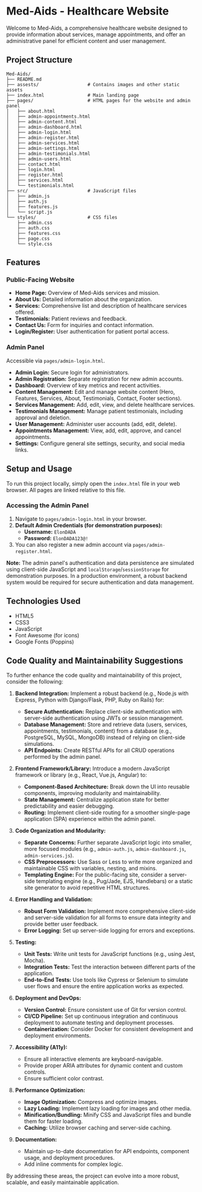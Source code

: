 # Med-Aids - Healthcare Website

Welcome to Med-Aids, a comprehensive healthcare website designed to provide information about services, manage appointments, and offer an administrative panel for efficient content and user management.

## Project Structure

```
Med-Aids/
├── README.md
├── assests/                  # Contains images and other static assets
├── index.html                # Main landing page
├── pages/                    # HTML pages for the website and admin panel
│   ├── about.html
│   ├── admin-appointments.html
│   ├── admin-content.html
│   ├── admin-dashboard.html
│   ├── admin-login.html
│   ├── admin-register.html
│   ├── admin-services.html
│   ├── admin-settings.html
│   ├── admin-testimonials.html
│   ├── admin-users.html
│   ├── contact.html
│   ├── login.html
│   ├── register.html
│   ├── services.html
│   └── testimonials.html
├── src/                      # JavaScript files
│   ├── admin.js
│   ├── auth.js
│   ├── features.js
│   └── script.js
└── styles/                   # CSS files
    ├── admin.css
    ├── auth.css
    ├── features.css
    ├── page.css
    └── style.css
```

## Features

### Public-Facing Website
- **Home Page:** Overview of Med-Aids services and mission.
- **About Us:** Detailed information about the organization.
- **Services:** Comprehensive list and description of healthcare services offered.
- **Testimonials:** Patient reviews and feedback.
- **Contact Us:** Form for inquiries and contact information.
- **Login/Register:** User authentication for patient portal access.

### Admin Panel
Accessible via `pages/admin-login.html`.
- **Admin Login:** Secure login for administrators.
- **Admin Registration:** Separate registration for new admin accounts.
- **Dashboard:** Overview of key metrics and recent activities.
- **Content Management:** Edit and manage website content (Hero, Features, Services, About, Testimonials, Contact, Footer sections).
- **Services Management:** Add, edit, view, and delete healthcare services.
- **Testimonials Management:** Manage patient testimonials, including approval and deletion.
- **User Management:** Administer user accounts (add, edit, delete).
- **Appointments Management:** View, add, edit, approve, and cancel appointments.
- **Settings:** Configure general site settings, security, and social media links.

## Setup and Usage

To run this project locally, simply open the `index.html` file in your web browser. All pages are linked relative to this file.

### Accessing the Admin Panel
1. Navigate to `pages/admin-login.html` in your browser.
2. **Default Admin Credentials (for demonstration purposes):**
   - **Username:** `ElonDADA`
   - **Password:** `ElonDADA123@!`
3. You can also register a new admin account via `pages/admin-register.html`.

**Note:** The admin panel's authentication and data persistence are simulated using client-side JavaScript and `localStorage`/`sessionStorage` for demonstration purposes. In a production environment, a robust backend system would be required for secure authentication and data management.

## Technologies Used
- HTML5
- CSS3
- JavaScript
- Font Awesome (for icons)
- Google Fonts (Poppins)

## Code Quality and Maintainability Suggestions

To further enhance the code quality and maintainability of this project, consider the following:

1.  **Backend Integration:** Implement a robust backend (e.g., Node.js with Express, Python with Django/Flask, PHP, Ruby on Rails) for:
    *   **Secure Authentication:** Replace client-side authentication with server-side authentication using JWTs or session management.
    *   **Database Management:** Store and retrieve data (users, services, appointments, testimonials, content) from a database (e.g., PostgreSQL, MySQL, MongoDB) instead of relying on client-side simulations.
    *   **API Endpoints:** Create RESTful APIs for all CRUD operations performed by the admin panel.

2.  **Frontend Framework/Library:** Introduce a modern JavaScript framework or library (e.g., React, Vue.js, Angular) to:
    *   **Component-Based Architecture:** Break down the UI into reusable components, improving modularity and maintainability.
    *   **State Management:** Centralize application state for better predictability and easier debugging.
    *   **Routing:** Implement client-side routing for a smoother single-page application (SPA) experience within the admin panel.

3.  **Code Organization and Modularity:**
    *   **Separate Concerns:** Further separate JavaScript logic into smaller, more focused modules (e.g., `admin-auth.js`, `admin-dashboard.js`, `admin-services.js`).
    *   **CSS Preprocessors:** Use Sass or Less to write more organized and maintainable CSS with variables, nesting, and mixins.
    *   **Templating Engine:** For the public-facing site, consider a server-side templating engine (e.g., Pug/Jade, EJS, Handlebars) or a static site generator to avoid repetitive HTML structures.

4.  **Error Handling and Validation:**
    *   **Robust Form Validation:** Implement more comprehensive client-side and server-side validation for all forms to ensure data integrity and provide better user feedback.
    *   **Error Logging:** Set up server-side logging for errors and exceptions.

5.  **Testing:**
    *   **Unit Tests:** Write unit tests for JavaScript functions (e.g., using Jest, Mocha).
    *   **Integration Tests:** Test the interaction between different parts of the application.
    *   **End-to-End Tests:** Use tools like Cypress or Selenium to simulate user flows and ensure the entire application works as expected.

6.  **Deployment and DevOps:**
    *   **Version Control:** Ensure consistent use of Git for version control.
    *   **CI/CD Pipeline:** Set up continuous integration and continuous deployment to automate testing and deployment processes.
    *   **Containerization:** Consider Docker for consistent development and deployment environments.

7.  **Accessibility (A11y):**
    *   Ensure all interactive elements are keyboard-navigable.
    *   Provide proper ARIA attributes for dynamic content and custom controls.
    *   Ensure sufficient color contrast.

8.  **Performance Optimization:**
    *   **Image Optimization:** Compress and optimize images.
    *   **Lazy Loading:** Implement lazy loading for images and other media.
    *   **Minification/Bundling:** Minify CSS and JavaScript files and bundle them for faster loading.
    *   **Caching:** Utilize browser caching and server-side caching.

9.  **Documentation:**
    *   Maintain up-to-date documentation for API endpoints, component usage, and deployment procedures.
    *   Add inline comments for complex logic.

By addressing these areas, the project can evolve into a more robust, scalable, and easily maintainable application.